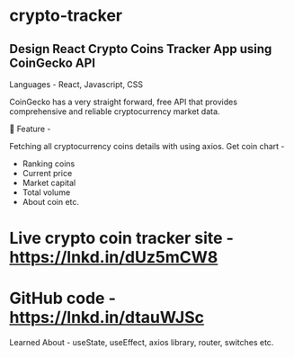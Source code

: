 # crypto-tracker

## Design React Crypto Coins Tracker App using CoinGecko API
Languages - React, Javascript, CSS

CoinGecko has a very straight forward, free API that provides comprehensive and reliable cryptocurrency market data.

🧾 Feature -

Fetching all cryptocurrency coins details with using axios.
Get coin chart -
 - Ranking coins
 - Current price
 - Market capital
 - Total volume
 - About coin etc.

# Live crypto coin tracker site - https://lnkd.in/dUz5mCW8
# GitHub code - https://lnkd.in/dtauWJSc

Learned About - useState, useEffect, axios library, router, switches etc.
